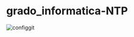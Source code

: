 # grado_informatica-NTP

![configgit](https://user-images.githubusercontent.com/11316534/31235923-f90d46dc-a9f2-11e7-85b0-b7b58583d73a.png)
